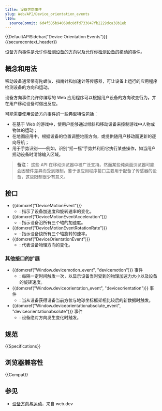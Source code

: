 ```yaml
---
title: 设备方向事件
slug: Web/API/Device_orientation_events
l10n:
  sourceCommit: 6d4f585b94068dc0dfd733047fb2229dca38b1eb
---
```


{{DefaultAPISidebar("Device Orientation Events")}}{{securecontext_header}}

设备方向事件是允许你[检测设备的方向](/zh-CN/docs/Web/API/Device_orientation_events/Detecting_device_orientation#处理方向（orientation）事件)以及允许你[检测设备的移动](/zh-CN/docs/Web/API/Device_orientation_events/Detecting_device_orientation#处理移动（motion）事件)的事件。

## 概念和用法

移动设备通常带有陀螺仪、指南针和加速计等传感器，可让设备上运行的应用程序检测设备的方向和运动。

设备方向事件允许你编写的 Web 应用程序可以根据用户设备的方向改变行为，并在用户移动设备时做出反应。

可能需要使用设备方向事件的一些典型特性包括：

- 在基于 Web 的游戏中，使用户能够通过倾斜和移动设备来控制游戏中人物或物体的运动；
- 在地图应用中，根据设备的位置调整地图方向，或提供随用户移动而更新的逐向导航；
- 用于手势识别——例如，识别“摇一摇”手势并利用它执行某些操作，如当用户摇动设备时清除输入区域。

> **备注：** 这些 API 在移动浏览器中被广泛支持。然而某些纯桌面浏览器可能会因硬件差异而受到限制，鉴于该应用程序接口主要用于配备了传感器的设备，这些限制很少有意义。

## 接口

- {{domxref("DeviceMotionEvent")}}
  - : 指示了设备加速度和旋转速率的变化。
- {{domxref("DeviceMotionEventAcceleration")}}
  - : 指示设备沿所有三个轴的加速度。
- {{domxref("DeviceMotionEventRotationRate")}}
  - : 指示设备绕所有三个轴旋转的速率。
- {{domxref("DeviceOrientationEvent")}}
  - : 代表设备物理方向的变化。

### 其他接口的扩展

- {{domxref("Window.devicemotion_event", "devicemotion")}} 事件
  - : 每隔一定时间触发一次，以显示设备当时受到的物理加速力大小以及设备的旋转速度。
- {{domxref("Window.deviceorientation_event", "deviceorientation")}} 事件
  - : 当从设备获得设备当前方位与地球坐标框架相比较后的新数据时触发。
- {{domxref("Window.deviceorientationabsolute_event", "deviceorientationabsolute")}} 事件
  - : 设备绝对方向发生变化时触发。

## 规范

{{Specifications}}

## 浏览器兼容性

{{Compat}}

## 参见

- [设备方向与运动](https://web.dev/articles/device-orientation)，来自 web.dev
